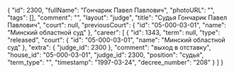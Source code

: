 {
    "id": 2300,
    "fullName": "Гончарик Павел Павлович",
    "photoURL": "",
    "tags": [],
    "comment": "",
    "layout": "judge",
    "title": "Судья Гончарик Павел Павлович",
    "court": null,
    "previousCourt": {
        "id": "05-000-03-01",
        "name": "Минский областной суд"
    },
    "career": [
        {
            "id": 1343,
            "term": null,
            "type": "released",
            "court": {
                "id": "05-000-03-01",
                "name": "Минский областной суд"
            },
            "extra": {
                "judge_id": 2300
            },
            "comment": "выход в отставку",
            "house_id": "05-000-03-01",
            "judge_id": 2300,
            "position": "судья",
            "term_type": "",
            "timestamp": "1997-03-24",
            "decree_number": "208"
        }
    ]
}